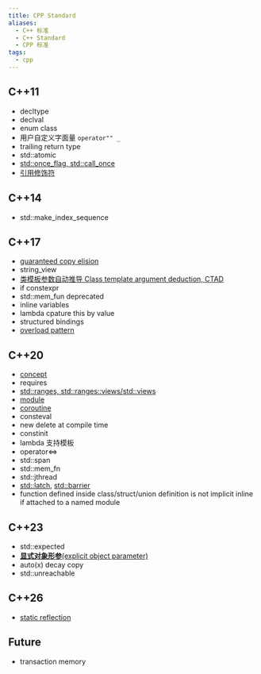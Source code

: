 ```yaml
---
title: CPP Standard
aliases:
  - C++ 标准
  - C++ Standard
  - CPP 标准
tags:
  - cpp
---
```

## C++11  

- decltype
- declval
- enum class
- 用户自定义字面量 `operator"" _`
- trailing return type  
- std::atomic
- [std::once_flag, std::call_once](note_cpp_thread.md/#stdonce_flag-stdcall_once)
- [引用修饰符](CPP/note_CPP.md#引用修饰符)  

## C++14

- std::make_index_sequence

## C++17

- [guaranteed copy elision](note_cpp_move.md/#纯右值-prvalue)
- string_view
- [类模板参数自动推导 Class template argument deduction, CTAD](note_cpp.md/#类模板参数自动推导class-template-argument-deduction-ctad)
- if constexpr
- std::mem_fun deprecated
- inline variables
- lambda cpature this by value
- structured bindings
- [overload pattern](note_cpp.md/#重载模式overload-pattern)

## C++20

- [concept](note_cpp.md/#concept)
- requires
- [std::ranges, std::ranges::views/std::views](CPP_20/Range_View.md)
- [module](CPP_20/Module.md)
- [coroutine](note_async.md/#cpp-coroutines)
- consteval  
- new delete at compile time
- constinit  
- lambda 支持模板
- operator<=>
- std::span
- std::mem_fn
- std::jthread
- [std::latch](CPP_20/Latch.md), [std::barrier](CPP_20/Barrier.md)
- function defined inside class/struct/union definition is not implicit inline if attached to a named module

## C++23

- std::expected
- [**显式对象形参**(explicit object parameter)](CPP/note_CPP.md#显式对象形参)  
- auto(x) decay copy
- std::unreachable

## C++26  
- [static reflection](CPP_26/Static_Reflection.md)  
## Future

- transaction memory
